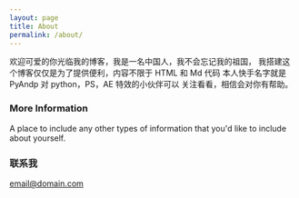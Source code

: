 ```yaml
---
layout: page
title: About
permalink: /about/
---
```


欢迎可爱的你光临我的博客，我是一名中国人，我不会忘记我的祖国，
我搭建这个博客仅仅是为了提供便利，内容不限于 HTML 和 Md 代码
本人快手名字就是 PyAndp 对 python，PS，AE 特效的小伙伴可以
关注看看，相信会对你有帮助。

### More Information

A place to include any other types of information that you'd like to include about yourself.

### 联系我

[email@domain.com](mailto:1641089475@qq.com)
